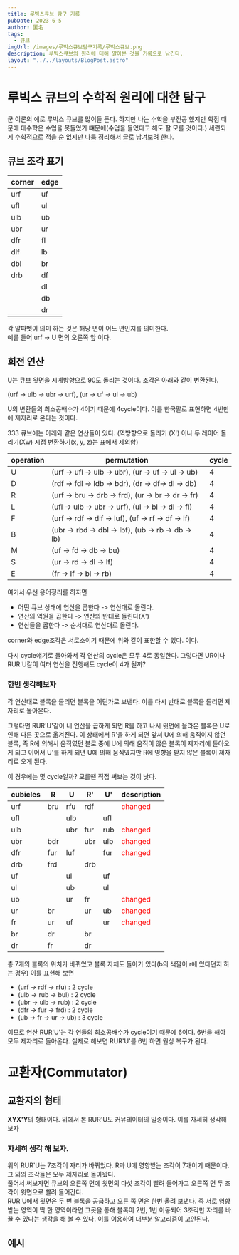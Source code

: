 ```yaml
---
title: 루빅스큐브 탐구 기록
pubDate: 2023-6-5
author: 匿名
tags:
  - 큐브
imgUrl: /images/루빅스큐브탐구기록/루빅스큐브.png
description: 루빅스큐브의 원리에 대해 알아본 것을 기록으로 남긴다.
layout: "../../layouts/BlogPost.astro"
---
```


# 루빅스 큐브의 수학적 원리에 대한 탐구
군 이론의 예로 루빅스 큐브를 많이들 든다. 하지만 나는 수학을 부전공 했지만 학점 때문에 대수학은 수업을 못들었기 떄문에(수업을 들었다고 해도 잘 모를 것이다.) 세련되게 수학적으로 적을 순 없지만 나름 정리해서 글로 남겨보려 한다. 

## 큐브 조각 표기

| corner | edge |
| ------ | ---- |
| urf    | uf   |
| ufl    | ul   |
| ulb    | ub   |
| ubr    | ur   |
| dfr    | fl   |
| dlf    | lb   |
| dbl    | br   |
| drb    | df   |
|        | dl   |
|        | db   |
|        | dr   |
   

각 알파벳이 의미 하는 것은 해당 면이 어느 면인지를 의미한다.  
예를 들어 urf -> U 면의 오른쪽 앞 이다.

## 회전 연산

U는 큐브 윗면을 시계방향으로 90도 돌리는 것이다. 조각은 아래와 같이 변환된다.

(urf -> ulb -> ubr -> urf), (ur -> uf -> ul -> ub)

U의 변환들의 최소공배수가 4이기 때문에 4cycle이다. 이를 한국말로 표현하면 4번만에 제자리로 온다는 것이다.  

333 큐브에는 아래와 같은 연산들이 있다. (역방향으로 돌리기 (X') 이나 두 레이어 돌리기(Xw) 시점 변환하기(x, y, z)는 표에서 제외함)

| operation | permutation | cycle|
| ------ | ---- | ----|
| U    |   (urf -> ufl -> ulb -> ubr), (ur -> uf -> ul -> ub) | 4|
| D    |  (rdf -> fdl -> ldb -> bdr), (dr -> df-> dl -> db)  | 4|
| R    | (urf -> bru -> drb -> frd), (ur -> br -> dr -> fr)   | 4|
| L    |  (ufl -> ulb -> ubr -> urf), (ul -> bl -> dl -> fl)  | 4|
| F    |   (urf -> rdf -> dlf -> luf), (uf -> rf -> df -> lf) |4 |
| B    |  (ubr -> rbd -> dbl -> lbf), (ub -> rb -> db -> lb)  |4 |
| M    |  (uf -> fd -> db -> bu)  |4 |
| S    |  (ur -> rd -> dl -> lf)  | 4|
| E    |  (fr -> lf -> bl -> rb)  |4 |

여기서 우선 용어정리를 하자면   
- 어떤 큐브 상태에 연산을 곱한다 -> 연산대로 돌린다.
- 연산의 역원을 곱한다 -> 연산의 반대로 돌린다(X')
- 연산들을 곱한다 -> 순서대로 연산대로 돌린다.  

corner와 edge조각은 서로소이기 때문에 위와 같이 표한할 수 있다.
이다.

다시 cycle얘기로 돌아와서 각 연산의 cycle은 모두 4로 동일한다. 그렇다면 UR이나 RUR'U같이 여러 연산을 진행해도 cycle이 4가 될까?

### 한번 생각해보자
각 연산대로 블록을 돌리면 블록을 어딘가로 보낸다. 이를 다시 반대로 블록을 돌리면 제자리로 돌아온다.   

그렇다면 RUR'U'같이 네 연산을 곱하게 되면 R을 하고 나서 윗면에 올라온 블록은 U로 인해 다른 곳으로 옮겨진다. 이 상태에서 R'을 하게 되면 앞서 U에 의해 움직이지 않던 블록, 즉 R에 의해서 움직였던 블로 중에 U에 의해 움직이 않은 블록이 제자리에 돌아오게 되고 이어서 U'를 하게 되면 U에 의해 움직였지만 R에 영향을 받지 않은 블록이 제자리로 오게 된다. 

이 경우에는 몇 cycle일까? 모를땐 직접 써보는 것이 낫다.

| cubicles | R    | U    | R'   | U'   | description |
| ------   | ---- | ---- | ---- | ---- | ----------- |
| urf      | bru  | rfu  | rdf  |      | <span style="color:red">changed</span>  |
| ufl      |      | ulb  |      | ufl  |             |
| ulb      |      | ubr  | fur  | rub  | <span style="color:red">changed</span>            |
| ubr      | bdr  |      | ubr  | ulb  |  <span style="color:red">changed</span>           |
| dfr      | fur  | luf  |      | fur  |  <span style="color:red">changed</span>           |
| drb      | frd  |      | drb  |      |             |
| uf       |      |  ul  |      |  uf  |             |
| ul       |      |  ub  |      |  ul  |             |
| ub       |      |  ur  |  fr  |      |    <span style="color:red">changed</span>         |
| ur       | br   |      |  ur  |  ub  | <span style="color:red">changed</span>            |
| fr       | ur   |  uf  |      |  ur  |    <span style="color:red">changed</span>         |
| br       | dr   |      |  br  |      |             |
| dr       | fr   |      |  dr  |      |             |

총 7개의 블록의 위치가 바뀌었고 블록 자체도 돌아가 있다(b의 색깔이 r에 있다던지 하는 경우)
이를 표현해 보면

- (urf -> rdf -> rfu) : 2 cycle
- (ulb -> rub -> bul) : 2 cycle
- (ubr -> ulb -> rub) : 2 cycle
- (dfr -> fur -> frd) : 2 cycle
- (ub -> fr -> ur -> ub) : 3 cycle

이므로 연산 RUR'U'는 각 연들의 최소공배수가 cycle이기 때문에 6이다. 6번을 해야 모두 제자리로 돌아온다. 실제로 해보면 RUR'U'를 6번 하면 원상 복구가 된다. 


# 교환자(Commutator)

## 교환자의 형태
**XYX'Y**의 형태이다. 위에서 본 RUR'U도 커뮤테이터의 일종이다. 이를 자세히 생각해 보자

### 자세히 생각 해 보자.

위의 RUR'U는 7조각이 자리가 바뀌었다. R과 U에 영향받는 조각이 7개이기 때문이다. 그 외의 조각들은 모두 제자리로 돌아왔다.  
풀어서 써보자면 큐브의 오른쪽 면에 윗면의 다섯 조각이 빨려 들어가고 오른쪽 면 두 조각이 윗면으로 빨려 들어간다.  
RUR'U에서 윗면은 두 번 블록을 공급하고 오른 쪽 면은 한번 올려 보낸다. 즉 서로 영향 받는 영역이 딱 한 영역이라면 그곳을 통해 블록이 2번, 1번 이동되어 3조각만 자리를 바꿀 수 있다는 생각을 해 볼 수 있다. 이를 이용하여 대부분 알고리즘이 고안된다. 

## 예시

